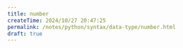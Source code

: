 ```yaml
---
title: number
createTime: 2024/10/27 20:47:25
permalink: /notes/python/syntax/data-type/number.html
draft: true
---
```

